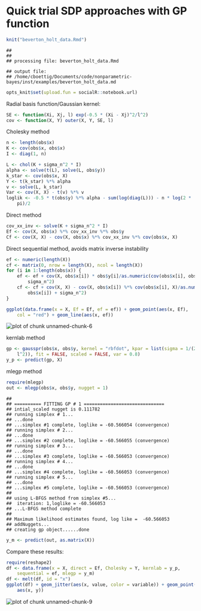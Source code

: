 Quick trial SDP approaches with GP function
==============================================



```r
knit("beverton_holt_data.Rmd")
```

```
## 
## 
## processing file: beverton_holt_data.Rmd
```

```
## output file:
## /home/cboettig/Documents/code/nonparametric-bayes/inst/examples/beverton_holt_data.md
```

```r
opts_knit$set(upload.fun = socialR::notebook.url)
```



Radial basis function/Gaussian kernel:


```r
SE <- function(Xi, Xj, l) exp(-0.5 * (Xi - Xj)^2/l^2)
cov <- function(X, Y) outer(X, Y, SE, l)
```



Cholesky method
  

```r
n <- length(obs$x)
K <- cov(obs$x, obs$x)
I <- diag(1, n)

L <- chol(K + sigma_n^2 * I)
alpha <- solve(t(L), solve(L, obs$y))
k_star <- cov(obs$x, X)
Y <- t(k_star) %*% alpha
v <- solve(L, k_star)
Var <- cov(X, X) - t(v) %*% v
loglik <- -0.5 * t(obs$y) %*% alpha - sum(log(diag(L))) - n * log(2 * 
    pi)/2
```

  
Direct method 


```r
cov_xx_inv <- solve(K + sigma_n^2 * I)
Ef <- cov(X, obs$x) %*% cov_xx_inv %*% obs$y
Cf <- cov(X, X) - cov(X, obs$x) %*% cov_xx_inv %*% cov(obs$x, X)
```


  Direct sequential method, avoids matrix inverse instability

```r
ef <- numeric(length(X))
cf <- matrix(0, nrow = length(X), ncol = length(X))
for (i in 1:length(obs$x)) {
    ef <- ef + cov(X, obs$x[i]) * obs$y[i]/as.numeric(cov(obs$x[i], obs$x[i]) + 
        sigma_n^2)
    cf <- cf + cov(X, X) - cov(X, obs$x[i]) %*% cov(obs$x[i], X)/as.numeric(cov(obs$x[i], 
        obs$x[i]) + sigma_n^2)
}
```




```r
ggplot(data.frame(x = X, Ef = Ef, ef = ef)) + geom_point(aes(x, Ef), 
    col = "red") + geom_line(aes(x, ef))
```

![plot of chunk unnamed-chunk-6](http://carlboettiger.info/assets/figures/2012-11-09-b2bfbd5a18-unnamed-chunk-6.png) 



kernlab method


```r
gp <- gausspr(obs$x, obs$y, kernel = "rbfdot", kpar = list(sigma = 1/(2 * 
    l^2)), fit = FALSE, scaled = FALSE, var = 0.8)
y_p <- predict(gp, X)
```



mlegp method


```r
require(mlegp)
out <- mlegp(obs$x, obs$y, nugget = 1)
```

```
## 
## ========== FITTING GP # 1 ==============================
## intial_scaled nugget is 0.111782
## running simplex # 1...
## ...done
## ...simplex #1 complete, loglike = -60.566054 (convergence)
## running simplex # 2...
## ...done
## ...simplex #2 complete, loglike = -60.566055 (convergence)
## running simplex # 3...
## ...done
## ...simplex #3 complete, loglike = -60.566053 (convergence)
## running simplex # 4...
## ...done
## ...simplex #4 complete, loglike = -60.566053 (convergence)
## running simplex # 5...
## ...done
## ...simplex #5 complete, loglike = -60.566053 (convergence)
## 
## using L-BFGS method from simplex #5...
## 	iteration: 1,loglike = -60.566053
## ...L-BFGS method complete
## 
## Maximum likelihood estimates found, log like =  -60.566053
## addNuggets...
## creating gp object......done
```

```r
y_m <- predict(out, as.matrix(X))
```


Compare these results: 


```r
require(reshape2)
df <- data.frame(x = X, direct = Ef, Cholesky = Y, kernlab = y_p, 
    sequential = ef, mlegp = y_m)
df <- melt(df, id = "x")
ggplot(df) + geom_jitter(aes(x, value, color = variable)) + geom_point(data = obs, 
    aes(x, y))
```

![plot of chunk unnamed-chunk-9](http://carlboettiger.info/assets/figures/2012-11-09-b2bfbd5a18-unnamed-chunk-9.png) 



